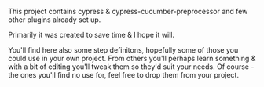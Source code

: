 This project contains cypress & cypress-cucumber-preprocessor and few other plugins already set up.

Primarily it was created to save time & I hope it will.

You'll find here also some step definitons, hopefully some of those you could use in your own project. From others you'll perhaps learn something & with a bit of editing you'll tweak them so they'd suit your needs. Of course - the ones you'll find no use for, feel free to drop them from your project.
